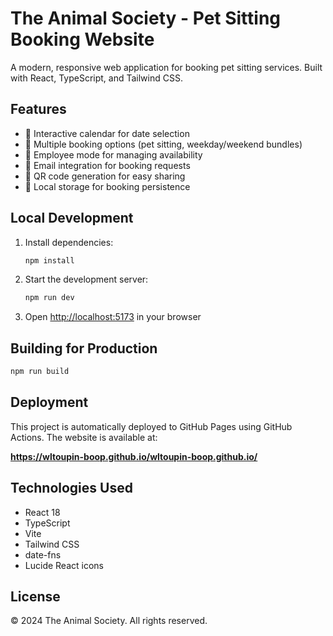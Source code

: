 # The Animal Society - Pet Sitting Booking Website

A modern, responsive web application for booking pet sitting services. Built with React, TypeScript, and Tailwind CSS.

## Features

- 📅 Interactive calendar for date selection
- 🐾 Multiple booking options (pet sitting, weekday/weekend bundles)
- 👥 Employee mode for managing availability
- 📧 Email integration for booking requests
- 📱 QR code generation for easy sharing
- 💾 Local storage for booking persistence

## Local Development

1. Install dependencies:
   ```bash
   npm install
   ```

2. Start the development server:
   ```bash
   npm run dev
   ```

3. Open [http://localhost:5173](http://localhost:5173) in your browser

## Building for Production

```bash
npm run build
```

## Deployment

This project is automatically deployed to GitHub Pages using GitHub Actions. The website is available at:

**https://wltoupin-boop.github.io/wltoupin-boop.github.io/**

## Technologies Used

- React 18
- TypeScript
- Vite
- Tailwind CSS
- date-fns
- Lucide React icons

## License

© 2024 The Animal Society. All rights reserved.
